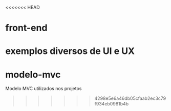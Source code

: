 <<<<<<< HEAD
# front-end
exemplos diversos de UI e UX
=======
# modelo-mvc
Modelo MVC utilizados nos projetos
>>>>>>> 4298e5e6a46db05cfaab2ec3c79f934eb0981b4b
